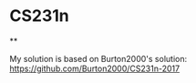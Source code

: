 # CS231n 

**

My solution is based on Burton2000's solution:
https://github.com/Burton2000/CS231n-2017
